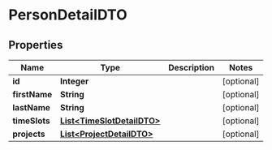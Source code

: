 # PersonDetailDTO

## Properties
Name | Type | Description | Notes
------------ | ------------- | ------------- | -------------
**id** | **Integer** |  |  [optional]
**firstName** | **String** |  |  [optional]
**lastName** | **String** |  |  [optional]
**timeSlots** | [**List&lt;TimeSlotDetailDTO&gt;**](TimeSlotDetailDTO.md) |  |  [optional]
**projects** | [**List&lt;ProjectDetailDTO&gt;**](ProjectDetailDTO.md) |  |  [optional]

